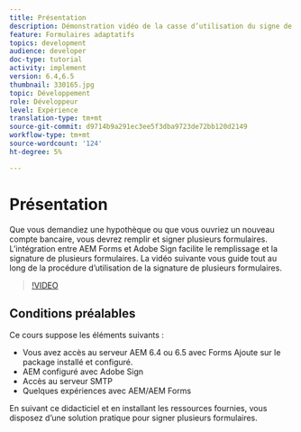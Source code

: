 ```yaml
---
title: Présentation
description: Démonstration vidéo de la casse d’utilisation du signe de plusieurs formulaires
feature: Formulaires adaptatifs
topics: development
audience: developer
doc-type: tutorial
activity: implement
version: 6.4,6.5
thumbnail: 330165.jpg
topic: Développement
role: Développeur
level: Expérience
translation-type: tm+mt
source-git-commit: d9714b9a291ec3ee5f3dba9723de72bb120d2149
workflow-type: tm+mt
source-wordcount: '124'
ht-degree: 5%

---
```


# Présentation

Que vous demandiez une hypothèque ou que vous ouvriez un nouveau compte bancaire, vous devrez remplir et signer plusieurs formulaires. L’intégration entre AEM Forms et Adobe Sign facilite le remplissage et la signature de plusieurs formulaires.
La vidéo suivante vous guide tout au long de la procédure d’utilisation de la signature de plusieurs formulaires.

>[!VIDEO](https://video.tv.adobe.com/v/330165?quality=9&learn=on)

## Conditions préalables

Ce cours suppose les éléments suivants :

* Vous avez accès au serveur AEM 6.4 ou 6.5 avec Forms Ajoute sur le package installé et configuré.
* AEM configuré avec Adobe Sign
* Accès au serveur SMTP
* Quelques expériences avec AEM/AEM Forms

En suivant ce didacticiel et en installant les ressources fournies, vous disposez d’une solution pratique pour signer plusieurs formulaires.